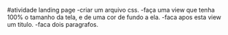 #atividade landing page
-criar um arquivo css.
-faça uma view  que tenha 100% o tamanho da tela, e de uma cor de fundo a ela.
-faca apos esta view um titulo.
-faca dois paragrafos.